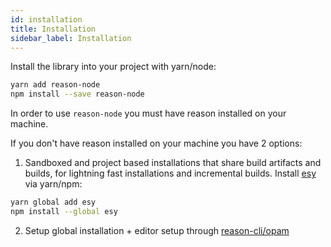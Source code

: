 ```yaml
---
id: installation
title: Installation
sidebar_label: Installation
---
```


Install the library into your project with yarn/node:

```bash
yarn add reason-node
npm install --save reason-node
```

In order to use `reason-node` you must have reason installed on your machine.

If you don't have reason installed on your machine you have 2 options:

1. Sandboxed and project based installations that share build artifacts and builds, for lightning fast installations and incremental builds. Install [esy](http://esy.sh/docs/en/getting-started.html) via yarn/npm:

```bash
yarn global add esy
npm install --global esy
```

2. Setup global installation + editor setup through [reason-cli/opam](https://reasonml.github.io/guide/editor-tools/global-installation/)
